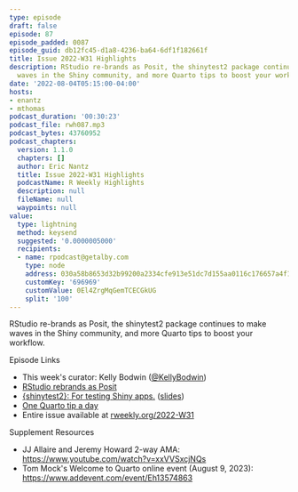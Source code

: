 ```yaml
---
type: episode
draft: false
episode: 87
episode_padded: 0087
episode_guid: db12fc45-d1a8-4236-ba64-6df1f182661f
title: Issue 2022-W31 Highlights
description: RStudio re-brands as Posit, the shinytest2 package continues to make
  waves in the Shiny community, and more Quarto tips to boost your workflow.
date: '2022-08-04T05:15:00-04:00'
hosts:
- enantz
- mthomas
podcast_duration: '00:30:23'
podcast_file: rwh087.mp3
podcast_bytes: 43760952
podcast_chapters:
  version: 1.1.0
  chapters: []
  author: Eric Nantz
  title: Issue 2022-W31 Highlights
  podcastName: R Weekly Highlights
  description: null
  fileName: null
  waypoints: null
value:
  type: lightning
  method: keysend
  suggested: '0.0000005000'
  recipients:
  - name: rpodcast@getalby.com
    type: node
    address: 030a58b8653d32b99200a2334cfe913e51dc7d155aa0116c176657a4f1722677a3
    customKey: '696969'
    customValue: 0El4ZrgMqGemTCECGkUG
    split: '100'
---
```

RStudio re-brands as Posit, the shinytest2 package continues to make
waves in the Shiny community, and more Quarto tips to boost your
workflow.

Episode Links

-   This week's curator: Kelly Bodwin
    (<a href="https://twitter.com/KellyBodwin"
    rel="nofollow">@KellyBodwin</a>)
-   <a href="https://www.rstudio.com/blog/rstudio-is-becoming-posit/"
    rel="nofollow">RStudio rebrands as Posit</a>
-   <a href="https://rstudio.github.io/shinytest2/"
    rel="nofollow">{shinytest2}: For testing Shiny apps.</a> (<a
    href="http://schloerke.com/presentation-2022-07-28-rstudioconf22-shinytest2/"
    rel="nofollow">slides</a>)
-   <a href="https://mine-cetinkaya-rundel.github.io/quarto-tip-a-day/"
    rel="nofollow">One Quarto tip a day</a>
-   Entire issue available at
    <a href="https://rweekly.org/2022-W31.html"
    rel="nofollow">rweekly.org/2022-W31</a>

Supplement Resources

-   JJ Allaire and Jeremy Howard 2-way AMA:
    <a href="https://www.youtube.com/watch?v=xxVVSxcjNQs"
    rel="nofollow">https://www.youtube.com/watch?v=xxVVSxcjNQs</a>
-   Tom Mock's Welcome to Quarto online event (August 9, 2023):
    <a href="https://www.addevent.com/event/Eh13574863"
    rel="nofollow">https://www.addevent.com/event/Eh13574863</a>
